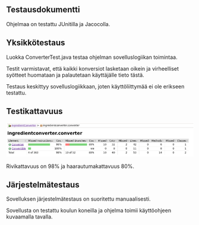 ## Testausdokumentti

Ohjelmaa on testattu JUnitilla ja Jacocolla.

## Yksikkötestaus

Luokka ConverterTest.java testaa ohjelman sovelluslogiikan toimintaa.

Testit varmistavat, että kaikki konversiot lasketaan oikein ja virheelliset syötteet huomataan ja palautetaan käyttäjälle tieto tästä.

Testaus keskittyy sovelluslogiikkaan, joten käyttöliittymää ei ole erikseen testattu.

## Testikattavuus

<img src="https://github.com/nagajaga/ot-harjoitustyo/blob/master/dokumentointi/test.png">

Rivikattavuus on 98% ja haarautumakattavuus 80%.

## Järjestelmätestaus

Sovelluksen järjestelmätestaus on suoritettu manuaalisesti.

Sovellusta on testattu koulun koneilla ja ohjelma toimii käyttöohjeen kuvaamalla tavalla.
